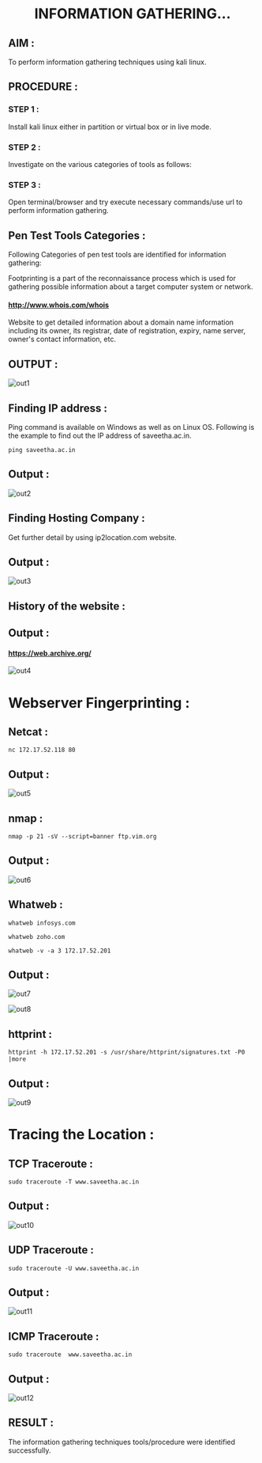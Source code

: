 # <p align="center">INFORMATION GATHERING...</p>

## AIM :

To perform information gathering techniques using kali linux.

## PROCEDURE :

### STEP 1 :

Install kali linux either in partition or virtual box or in live mode.

### STEP 2 :

Investigate on the various categories of tools as follows:

### STEP 3 :

Open terminal/browser and try execute necessary commands/use url to perform information gathering.

## Pen Test Tools Categories :  

Following Categories of pen test tools are identified for information gathering:

  Footprinting is a part of the reconnaissance process which is used for gathering possible information about a target computer system or network.

  #### http://www.whois.com/whois 
  
  Website to get detailed information about a domain name information including its owner, its registrar, date of registration, expiry, name server, owner's contact information, etc.

## OUTPUT :

![out1](https://github.com/anto-richard/InformationGathering/assets/93427534/2a3b8d33-0a4e-4c5e-a974-b34465da292b)

## Finding IP address :

Ping command is available on Windows as well as on Linux OS. Following is the example to find out the IP address of saveetha.ac.in.

```
ping saveetha.ac.in
```

## Output :

![out2](https://github.com/anto-richard/InformationGathering/assets/93427534/98adb770-1d24-4f23-bfc6-057218a9ad53)

## Finding Hosting Company :

Get further detail by using ip2location.com website.

## Output :

![out3](https://github.com/anto-richard/InformationGathering/assets/93427534/9a6f7240-5d63-4df1-9bcc-7ac9472db61a)

## History of the website :

## Output :

#### https://web.archive.org/

![out4](https://github.com/anto-richard/InformationGathering/assets/93427534/404e45d0-caa6-4669-8298-5de125ded489)

# Webserver Fingerprinting :

## Netcat :

```
nc 172.17.52.118 80
```

## Output :

![out5](https://github.com/anto-richard/InformationGathering/assets/93427534/bc4923f0-3123-4a33-a0bc-2a9df99e245d)

## nmap :

```
nmap -p 21 -sV --script=banner ftp.vim.org
```

## Output :

![out6](https://github.com/anto-richard/InformationGathering/assets/93427534/b0f4b5f9-71ca-4dd0-99b7-175747314bdf)

## Whatweb :

```
whatweb infosys.com
```

```
whatweb zoho.com
```

```
whatweb -v -a 3 172.17.52.201
```

## Output :

![out7](https://github.com/anto-richard/InformationGathering/assets/93427534/1864ea7a-f52a-4387-8519-0579b8602326)

![out8](https://github.com/anto-richard/InformationGathering/assets/93427534/0438c4c2-2f10-4662-a19f-0ca4d5735c07)

## httprint :

```
httprint -h 172.17.52.201 -s /usr/share/httprint/signatures.txt -P0 |more
```

## Output :

![out9](https://github.com/anto-richard/InformationGathering/assets/93427534/5d6b790a-e8b5-4494-815f-e7d8148e6e86)

# Tracing the Location :

## TCP Traceroute :

```
sudo traceroute -T www.saveetha.ac.in
```

## Output :

![out10](https://github.com/anto-richard/InformationGathering/assets/93427534/4af44e35-e01f-411b-9c92-199b4f6ba2a9)

## UDP Traceroute :

```
sudo traceroute -U www.saveetha.ac.in
```

## Output :

![out11](https://github.com/anto-richard/InformationGathering/assets/93427534/a26f88c2-338a-4632-a26d-bf76d2040b51)

## ICMP Traceroute :

```
sudo traceroute  www.saveetha.ac.in
```

## Output :

![out12](https://github.com/anto-richard/InformationGathering/assets/93427534/4e5d74c7-c464-4497-86e1-7eee6178c17e)

## RESULT :

The information gathering techniques tools/procedure were identified successfully.
